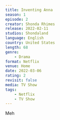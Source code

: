 ```yaml
---
title: Inventing Anna
season: 1
episode: 2
creator: Shonda Rhimes
release: 2022-02-11
studios: Shondaland
language: English
country: United States
length: 68
genre:
    - Drama
format: Netflix
venue: Home
date: 2022-03-06
rating: 2
revisit: false
media: TV Show
tags:
    - Netflix
    - TV Show
---
```


Meh
